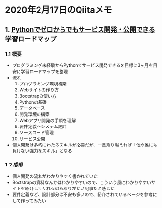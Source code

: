 # 2020年2月17日のQiitaメモ

## 1. [Pythonでゼロからでもサービス開発・公開できる学習ロードマップ](https://qiita.com/Saku731/items/52a3bbacd002f26f408e)

### 1.1 概要

- プログラミング未経験からPythonでサービス開発できるを目標に3ヶ月を目安に学習ロードマップを整理
- 流れ
  1. プログラミング環境構築
  1. Webサイトの作り方
  1. Bootstrapの使い方
  1. Pythonの基礎
  1. データベース
  1. 開発環境の構築
  1. Webアプリ開発の手順を理解
  1. 要件定義〜システム設計
  1. ソースコード管理
  1. サービス公開
- 個人開発は多岐にわたるスキルが必要だが、一旦乗り越えれば「他の誰にも負けない強力なスキル」となる

### 1.2 感想

- 個人開発の流れがわかりやすく書かれていた
- Bootstrapの資料なんかはわかりやすいので、こういう風にわかりやすいサイトを紹介してくれるのもありがたい記事だと感じた
- 要件定義など、設計部分は不安も多いので、紹介されているページを参考にして作ってみたい
